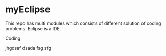 # myEclipse
This repo has multi modules which consists of different solution of coding problems.
Eclipse is a IDE.

Coding

jhgdsaf
dsada
fsg
sfg
